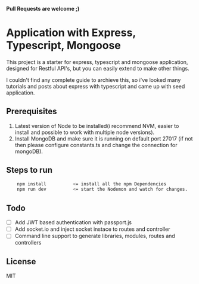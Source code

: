 **Pull Requests are welcome ;)**

# Application with Express, Typescript, Mongoose
This project is a starter for express, typescript and mongoose application, designed for Restful API's, but you can easily extend to make other things.

I couldn't find any complete guide to archieve this, so i've looked many tutorials and posts about express with typescript and came up with seed application.

## Prerequisites

1. Latest version of Node to be installed(i recommend NVM, easier to install and possible to work with multiple node versions).
2. Install MongoDB and make sure it is running on default port 27017 (if not then please configure constants.ts and change the connection for mongoDB).

## Steps to run
```sh
    npm install          <= install all the npm Dependencies
    npm run dev          <= start the Nodemon and watch for changes.
```

## Todo
- [ ] Add JWT based authentication with passport.js
- [ ] Add socket.io and inject socket instace to routes and controller
- [ ] Command line support to generate libraries, modules, routes and controllers

## License

MIT
